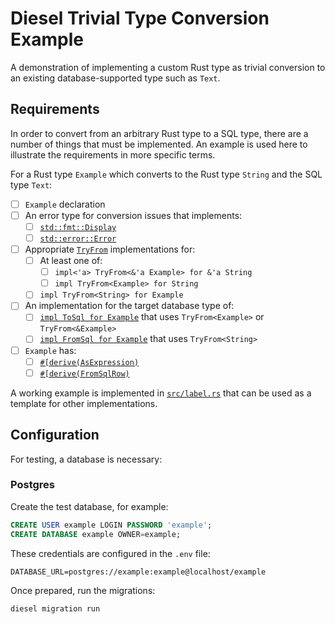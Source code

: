 # Diesel Trivial Type Conversion Example

A demonstration of implementing a custom Rust type as trivial conversion to
an existing database-supported type such as `Text`.

## Requirements

In order to convert from an arbitrary Rust type to a SQL type, there are a
number of things that must be implemented. An example is used here to
illustrate the requirements in more specific terms.

For a Rust type `Example` which converts to the Rust type `String`
and the SQL type `Text`:

- [ ] `Example` declaration
- [ ] An error type for conversion issues that implements:
  - [ ] [`std::fmt::Display`](https://doc.rust-lang.org/std/fmt/trait.Display.html)
  - [ ] [`std::error::Error`](https://doc.rust-lang.org/std/fmt/struct.Error.html)
- [ ] Appropriate [`TryFrom`](https://doc.rust-lang.org/std/convert/trait.TryFrom.html) implementations for:
  - [ ] At least one of:
    - [ ] `impl<'a> TryFrom<&'a Example> for &'a String`
    - [ ] `impl TryFrom<Example> for String`
  - [ ] `impl TryFrom<String> for Example`
- [ ] An implementation for the target database type of:
  - [ ] [`impl ToSql for Example`](https://docs.diesel.rs/2.0.x/diesel/serialize/trait.ToSql.html) that uses `TryFrom<Example>` or `TryFrom<&Example>`
  - [ ] [`impl FromSql for Example`](https://docs.diesel.rs/2.0.x/diesel/deserialize/trait.FromSql.html) that uses `TryFrom<String>`
- [ ] `Example` has:
  - [ ] [`#[derive(AsExpression)`](https://docs.diesel.rs/2.0.x/diesel/expression/derive.AsExpression.html)
  - [ ] [`#[derive(FromSqlRow)`](https://docs.diesel.rs/2.0.x/diesel/deserialize/derive.FromSqlRow.html)

A working example is implemented in [`src/label.rs`](src/label.rs) that can be
used as a template for other implementations.

## Configuration

For testing, a database is necessary:

### Postgres

Create the test database, for example:

```sql
CREATE USER example LOGIN PASSWORD 'example';
CREATE DATABASE example OWNER=example;
```

These credentials are configured in the `.env` file:

```
DATABASE_URL=postgres://example:example@localhost/example
```

Once prepared, run the migrations:

```shell
diesel migration run
```
